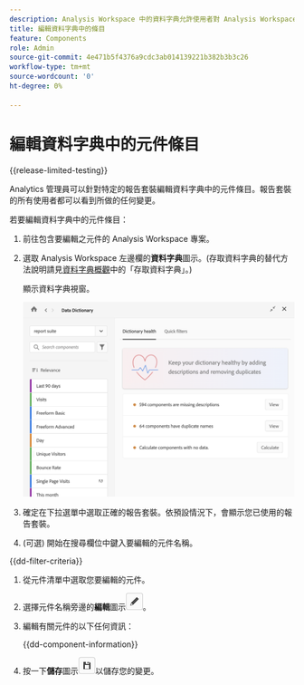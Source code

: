 ```yaml
---
description: Analysis Workspace 中的資料字典允許使用者對 Analysis Workspace 中的各種元件建立目錄和追蹤，包括其預定用途、已核准的元件、重複的元件等等。
title: 編輯資料字典中的條目
feature: Components
role: Admin
source-git-commit: 4e471b5f4376a9cdc3ab014139221b382b3b3c26
workflow-type: tm+mt
source-wordcount: '0'
ht-degree: 0%

---
```


# 編輯資料字典中的元件條目

{{release-limited-testing}}

Analytics 管理員可以針對特定的報告套裝編輯資料字典中的元件條目。報告套裝的所有使用者都可以看到所做的任何變更。

若要編輯資料字典中的元件條目：

1. 前往包含要編輯之元件的 Analysis Workspace 專案。

1. 選取 Analysis Workspace 左邊欄的&#x200B;**資料字典**&#x200B;圖示。(存取資料字典的替代方法說明請見[資料字典概觀](/help/analyze/analysis-workspace/components/data-dictionary/data-dictionary-overview.md)中的「存取資料字典」。)

   顯示資料字典視窗。

   ![資料字典管理員檢視](assets/data-dictionary-admin.png)

1. 確定在下拉選單中選取正確的報告套裝。依預設情況下，會顯示您已使用的報告套裝。

1. (可選) 開始在搜尋欄位中鍵入要編輯的元件名稱。

{{dd-filter-criteria}}

1. 從元件清單中選取您要編輯的元件。

1. 選擇元件名稱旁邊的&#x200B;**編輯**&#x200B;圖示![資料字典編輯圖示](assets/data-dictionary-edit-icon.png)。

1. 編輯有關元件的以下任何資訊：

   {{dd-component-information}}

1. 按一下&#x200B;**儲存**&#x200B;圖示![資料字典儲存圖示](assets/data-dictionary-save-icon.png)以儲存您的變更。
